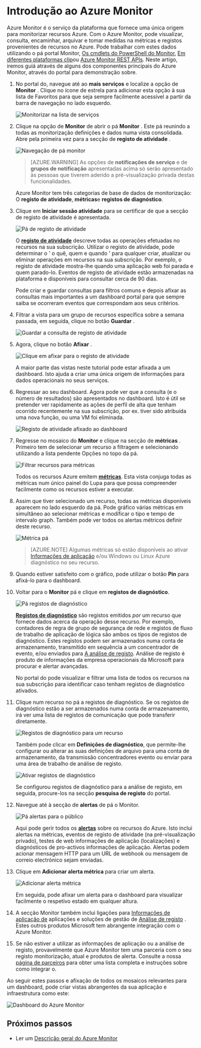 <properties
    pageTitle="Introdução ao Azure Monitor | Microsoft Azure"
    description="Começar a utilizar o Azure Monitor para ganhar visão a operação dos seus recursos e proceda de acordo com base fora de dados."
    authors="johnkemnetz"
    manager="rboucher"
    editor=""
    services="monitoring-and-diagnostics"
    documentationCenter="monitoring-and-diagnostics"/>

<tags
    ms.service="monitoring-and-diagnostics"
    ms.workload="na"
    ms.tgt_pltfrm="na"
    ms.devlang="na"
    ms.topic="article"
    ms.date="10/19/2016"
    ms.author="johnkem"/>

# <a name="get-started-with-azure-monitor"></a>Introdução ao Azure Monitor

Azure Monitor é o serviço da plataforma que fornece uma única origem para monitorizar recursos Azure. Com o Azure Monitor, pode visualizar, consulta, encaminhar, arquivar e tomar medidas na métricas e registos provenientes de recursos no Azure. Pode trabalhar com estes dados utilizando o pá portal Monitor, [Os cmdlets do PowerShell do Monitor](./insights-powershell-samples.md), [Em diferentes plataformas clip](insights-cli-samples.md)ou [Azure Monitor REST APIs](https://msdn.microsoft.com/library/dn931943.aspx). Neste artigo, iremos guiá através de alguns dos componentes principais do Azure Monitor, através do portal para demonstração sobre.

1. No portal do, navegue até ao **mais serviços** e localize a opção de **Monitor** . Clique no ícone de estrela para adicionar esta opção à sua lista de Favoritos para que seja sempre facilmente acessível a partir da barra de navegação no lado esquerdo.

    ![Monitorizar na lista de serviços](./media/monitoring-get-started/monitor-more-services.png)

2. Clique na opção de **Monitor** de abrir o pá **Monitor** . Este pá reunindo a todas as monitorização definições e dados numa vista consolidada. Abre pela primeira vez para a secção de **registo de atividade** .

    ![Navegação de pá monitor](./media/monitoring-get-started/monitor-blade-nav.png)

    > [AZURE.WARNING] As opções de **notificações de serviço** e de **grupos de notificação** apresentadas acima só serão apresentado às pessoas que tiverem aderido a pré-visualização privada destas funcionalidades.

    Azure Monitor tem três categorias de base de dados de monitorização: O **registo de atividade**, **métricas**e **registos de diagnóstico**.

3. Clique em **Iniciar sessão atividade** para se certificar de que a secção de registo de atividade é apresentada.

    ![Pá de registo de atividade](./media/monitoring-get-started/monitor-act-log-blade.png)

    O [**registo de atividade**](./monitoring-overview-activity-logs.md) descreve todas as operações efetuadas no recursos na sua subscrição. Utilizar o registo de atividade, pode determinar o ' o quê, quem e quando ' para qualquer criar, atualizar ou eliminar operações em recursos na sua subscrição. Por exemplo, o registo de atividade mostra-lhe quando uma aplicação web foi parada e quem parado-lo. Eventos de registo de atividade estão armazenadas na plataforma e disponíveis para consultar cerca de 90 dias.
   
    Pode criar e guardar consultas para filtros comuns e depois afixar as consultas mais importantes a um dashboard portal para que sempre saiba se ocorreram eventos que correspondam aos seus critérios.

4. Filtrar a vista para um grupo de recursos específica sobre a semana passada, em seguida, clique no botão **Guardar** .

    ![Guardar a consulta de registo de atividade](./media/monitoring-get-started/monitor-act-log-save.png)

5. Agora, clique no botão **Afixar** .

    ![Clique em afixar para o registo de atividade](./media/monitoring-get-started/monitor-act-log-pin.png)

    A maior parte das vistas neste tutorial pode estar afixada a um dashboard. Isto ajuda a criar uma única origem de informações para dados operacionais no seus serviços. 

6. Regressar ao seu dashboard. Agora pode ver que a consulta (e o número de resultados) são apresentados no dashboard. Isto é útil se pretender ver rapidamente as ações de perfil de alta que tenham ocorrido recentemente na sua subscrição, por ex. tiver sido atribuída uma nova função, ou uma VM foi eliminada.

    ![Registo de atividade afixado ao dashboard](./media/monitoring-get-started/monitor-act-log-db.png)

7. Regresse no mosaico do **Monitor** e clique na secção de **métricas** . Primeiro tem de selecionar um recurso a filtragem e selecionando utilizando a lista pendente Opções no topo da pá.

    ![Filtrar recursos para métricas](./media/monitoring-get-started/monitor-met-filter.png)

    Todos os recursos Azure emitem [**métricas**](./monitoring-overview-metrics.md). Esta vista conjuga todas as métricas num único painel do Lupa para que possa compreender facilmente como os recursos estiver a executar.

8. Assim que tiver selecionado um recurso, todas as métricas disponíveis aparecem no lado esquerdo da pá. Pode gráfico várias métricas em simultâneo ao selecionar métricas e modificar o tipo e tempo de intervalo graph. Também pode ver todos os alertas métricos definir deste recurso.

    ![Métrica pá](./media/monitoring-get-started/monitor-metric-blade.png)

    > [AZURE.NOTE] Algumas métricas só estão disponíveis ao ativar [Informações de aplicação](../application-insights/app-insights-overview.md) e/ou Windows ou Linux Azure diagnóstico no seu recurso.

9. Quando estiver satisfeito com o gráfico, pode utilizar o botão **Pin** para afixá-lo para o dashboard.

10. Voltar para o **Monitor** pá e clique em **registos de diagnóstico**.

    ![Pá registos de diagnóstico](./media/monitoring-get-started/monitor-diaglogs-blade.png)

    [**Registos de diagnóstico**](monitoring-overview-of-diagnostic-logs.md) são registos emitidos *por* um recurso que fornece dados acerca da operação desse recurso. Por exemplo, contadores de regra de grupo de segurança de rede e registos de fluxo de trabalho de aplicação de lógica são ambos os tipos de registos de diagnóstico. Estes registos podem ser armazenados numa conta de armazenamento, transmitido em sequência a um concentrador de evento, e/ou enviados para [A análise de registo](../log-analytics/log-analytics-overview.md). Análise de registo é produto de informações da empresa operacionais da Microsoft para procurar e alertar avançadas.
   
    No portal do pode visualizar e filtrar uma lista de todos os recursos na sua subscrição para identificar caso tenham registos de diagnóstico ativados.

11. Clique num recurso no pá a registos de diagnóstico. Se os registos de diagnóstico estão a ser armazenados numa conta de armazenamento, irá ver uma lista de registos de comunicação que pode transferir diretamente.

    ![Registos de diagnóstico para um recurso](./media/monitoring-get-started/monitor-diaglogs-detail.png)

    Também pode clicar em **Definições de diagnóstico**, que permite-lhe configurar ou alterar as suas definições de arquivo para uma conta de armazenamento, da transmissão concentradores evento ou enviar para uma área de trabalho de análise de registo.

    ![Ativar registos de diagnóstico](./media/monitoring-get-started/monitor-diaglogs-enable.png)

    Se configurou registos de diagnóstico para a análise de registo, em seguida, procure-los na secção **pesquisa de registo** do portal.

12. Navegue até à secção de **alertas** de pá o Monitor.

    ![Pá alertas para o público](./media/monitoring-get-started/monitor-alerts-nopp.png)

    Aqui pode gerir todos os [**alertas**](./monitoring-overview-alerts.md) sobre os recursos do Azure. Isto inclui alertas na métricas, eventos de registo de atividade (na pré-visualização privado), testes de web informações de aplicação (localizações) e diagnósticos de pro-activos informações de aplicação. Alertas podem acionar mensagem HTTP para um URL de webhook ou mensagem de correio electrónico sejam enviadas.
   
13. Clique em **Adicionar alerta métrica** para criar um alerta.

    ![Adicionar alerta métrica](./media/monitoring-get-started/monitor-alerts-add.png)

    Em seguida, pode afixar um alerta para o dashboard para visualizar facilmente o respetivo estado em qualquer altura.

14. A secção Monitor também inclui ligações para [Informações de aplicação de](../application-insights/app-insights-overview.md) aplicações e soluções de gestão de [Análise de registo](../log-analytics/log-analytics-overview.md) . Estes outros produtos Microsoft tem abrangente integração com o Azure Monitor.

15. Se não estiver a utilizar as informações de aplicação ou a análise de registo, provavelmente que Azure Monitor tem uma parceria com o seu registo monitorização, atual e produtos de alerta. Consulte a nossa [página de parceiros](./monitoring-partners.md) para obter uma lista completa e instruções sobre como integrar o.

Ao seguir estes passos e afixação de todos os mosaicos relevantes para um dashboard, pode criar vistas abrangentes da sua aplicação e infraestrutura como este:

![Dashboard do Azure Monitor](./media/monitoring-get-started/monitor-final-dash.png)

## <a name="next-steps"></a>Próximos passos
- Ler um [Descrição geral do Azure Monitor](./monitoring-overview.md)
